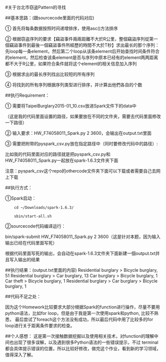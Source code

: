 #关于台北市窃盗Pattern的寻找

##基本思路：(跟sourcecode里面的代码对应)

①	首先将每条数据按照时间递增排序，使用asc()方法排序

②	根据窃盗序列的要求【竊盜事件兩兩距離不大於R公里，整個竊盜序列從第一個竊盜事件到最後一個竊盜事件所經歷的時間不大於T秒】求出最长的那个序列：先loop每一条element，然后第二个loop从该条element后开始查找时间条件符合的element，然后检查该条element是否与序列中原本已经有的element两两距离都不大于R公里，如果符合条件就将这个element的相关信息加入序列
        
③	根据求出的最长序列找出比较短的所有序列

④	将找到的所有序列根据序列类型进行排序，并计算出他們各自的个数


##执行Requirement：

①	需要将TaipeiBurglary2015-01_10.csv放进Spark文件下的data中

（这是我的代码里面设置的路径，如果要放在不同的文件夹，需要去代码里面修改一下路径）
       
②	输入要求：HW_F74058011_Spark.py 2 3600，会输出在output.txt里面

③	需要把附带的pyspark_csv.py放在指定路径中（同时要修改代码中的路径）:

  比如我的代码里面对应的路径就是把pyspark_csv.py和HW_F74058011_Spark.py一起放在spark-1.6.3文件夹下面

  注意：pyspark_csv这个repo的othercode文件夹下面可以下载或者需要自己去网上下载

##执行方式：

  ①Spark启动：
  
        cd ~/Downloads/spark-1.6.3/
        
        sbin/start-all.sh
        
  ②sourcecode代码编译运行：
  
  bin/spark-submit HW_F74058011_Spark.py 2 3600（这是针对本题，因为输入输出已经在代码里面写死）

  根据代码里面写死的输出，会自动在spark-1.6.3文件夹下面新建一個output.txt并且写入输出的结果

##执行结果：(output.txt里面的内容)
     Residential burglary > Bicycle burglary, 51
     Residential burglary > Car burglary, 13
     Car burglary > Bicycle burglary, 1
     Car theft > Bicycle burglary, 1
     Residential burglary > Car burglary > Bicycle burglary, 1


##代码不足之处：

因为这个Homework比较要求大部分根据Spark的function进行操作，尽量不要用python语法，比如for loop，但是由于我是第一次使用spark和python,
比较不熟悉， 最后尝试了foreach这个方法没有成功，所以最后代码中用了比较多的for loop进行关于距离条件要求的检查。

##个人感想：
这是第一次接触数据挖掘以及使用相关技术，对function的理解中间也出现了很多误解，以及遇到很多Python语法的一些错误提示，不过
terminal都会具体提示错误的位置，所以比较好修改，做完这个作业，看到新的学习领域，值得深入了解。
       
      
